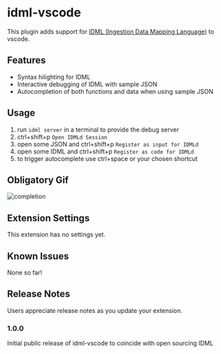 # idml-vscode

This plugin adds support for [IDML (Ingestion Data Mapping Language)](http://idml.io/) to vscode.

## Features

* Syntax hilighting for IDML
* Interactive debugging of IDML with sample JSON
* Autocompletion of both functions and data when using sample JSON

## Usage

1. run `idml server` in a terminal to provide the debug server
2. ctrl+shift+p `Open IDMLd Session`
3. open some JSON and ctrl+shift+p `Register as input for IDMLd`
4. open some IDML and ctrl+shift+p `Register as code for IDMLd`
5. to trigger autocomplete use ctrl+space or your chosen shortcut

## Obligatory Gif

![completion](https://raw.githubusercontent.com/idml/idml-vscode/master/img/completion.gif)

## Extension Settings

This extension has no settings yet.

## Known Issues

None so far!

## Release Notes

Users appreciate release notes as you update your extension.

### 1.0.0

Initial public release of idml-vscode to coincide with open sourcing IDML

